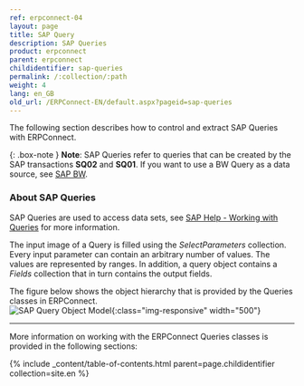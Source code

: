 ```yaml
---
ref: erpconnect-04
layout: page
title: SAP Query
description: SAP Queries
product: erpconnect
parent: erpconnect
childidentifier: sap-queries
permalink: /:collection/:path
weight: 4
lang: en_GB
old_url: /ERPConnect-EN/default.aspx?pageid=sap-queries
---
```


The following section describes how to control and extract SAP Queries with ERPConnect.

{: .box-note }
**Note**: SAP Queries refer to queries that can be created by the SAP transactions **SQ02** and **SQ01**.
If you want to use a BW Query as a data source, see [SAP BW](./sap-bw).

### About SAP Queries
SAP Queries are used to access data sets, see [SAP Help - Working with Queries](https://help.sap.com/viewer/b1c834a22d05483b8a75710743b5ff26/7.51.6/en-US/0e05493bbccf41a79caed7099c82bd48.html) for more information.

The input image of a Query is filled using the *SelectParameters* collection. 
Every input parameter can contain an arbitrary number of values. 
The values are represented by ranges.
In addition, a query object contains a *Fields* collection that in turn contains the output fields.

The figure below shows the object hierarchy that is provided by the Queries classes in ERPConnect.<br>
![SAP Query Object Model](/img/content/SAP-Query-Object-Model.png){:class="img-responsive" width="500"}

****
More information on working with the ERPConnect Queries classes is provided in the following sections:

{% include _content/table-of-contents.html parent=page.childidentifier collection=site.en %}
